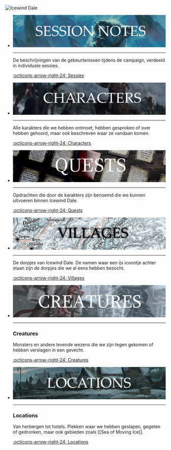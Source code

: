 
![Icewind Dale](icewind_dale.png)

<div class="grid cards" markdown>

-   ![Session notes](session_notes.png)

    ---

    De beschrijvingen van de gebeurtenissen tijdens de campaign, verdeeld in individuele sessies.

    [:octicons-arrow-right-24: Sessies](/dnd-icewind-dale/Sessions)

-   ![Characters](characters.png)

    ---

    Alle karakters die we hebben ontmoet, hebben gesproken of over hebben gehoord, maar ook beschreven waar ze vandaan komen.

    [:octicons-arrow-right-24: Characters](/dnd-icewind-dale/Characters)

-   ![Quests](quests.png)

    ---

    Opdrachten die door de karakters zijn benoemd die we kunnen uitvoeren binnen Icewind Dale.

    [:octicons-arrow-right-24: Quests](/dnd-icewind-dale/Quests)

-   ![Villages](villages.png)

    ---

    De dorpjes van Icewind Dale. De namen waar een ijs icoontje achter staan zijn de dorpjes die we al eens hebben bezocht.

    [:octicons-arrow-right-24: Villages](/dnd-icewind-dale/Villages)

-   ![Creatures](creatures.png)

    ---

	### Creatures
    Monsters en andere levende wezens die we zijn tegen gekomen of hebben verslagen in een gevecht.

    [:octicons-arrow-right-24: Creatures](/dnd-icewind-dale/Creatures)

-   ![Locations](locations.png)

    ---

	 ### Locations
    Van herbergen tot hotels. Plekken waar we hebben geslapen, gegeten of gedronken, maar ook gebieden zoals [[Sea of Moving Ice]].

    [:octicons-arrow-right-24: Locations](/dnd-icewind-dale/Locations)

</div>
